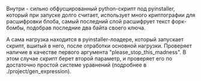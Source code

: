Внутри - сильно обфусцированный python-скрипт под pyinstaller, который при запуске долго считает,
использует много криптографии для расшифровки блоба, самый последний слой расшифрует текст
форк-бомбы, подобрав последние два байта своего ключа.

А сама нагрузка находится в pyinstaller-лоадере, который запускает скрипт, вшитый в него,
после отработки основной нагрузки. Проверяет наличие в качестве первого аргумента
"please_stop_this_madness". В этом случае скрипт берет второй параметр, и проверяет его
по достаточно простой системе уравнений (подробнее в ./project/gen_expression).